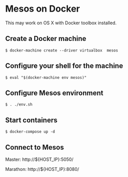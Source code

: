 # Mesos on Docker

This may work on OS X with Docker toolbox installed.

## Create a Docker machine

    $ docker-machine create --driver virtualbox  mesos

## Configure your shell for the machine

    $ eval "$(docker-machine env mesos)"

## Configure Mesos environment 

    $ . ./env.sh

## Start containers
    
    $ docker-compose up -d

## Connect to Mesos
    
  Master: http://${HOST_IP}:5050/
  
  Marathon: http://${HOST_IP}:8080/
